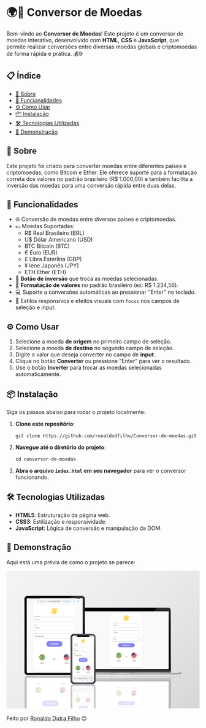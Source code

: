   <h1>🌍💱 Conversor de Moedas</h1>
  <p>Bem-vindo ao <strong>Conversor de Moedas</strong>! Este projeto é um conversor de moedas interativo, desenvolvido com <strong>HTML</strong>, <strong>CSS</strong> e <strong>JavaScript</strong>, que permite realizar conversões entre diversas moedas globais e criptomoedas de forma rápida e prática. 💰🌐</p>
    <h2>📋 Índice</h2>
      <ul>
        <li><a href="#sobre">📜 Sobre</a></li>
        <li><a href="#funcionalidades">🚀 Funcionalidades</a></li>
        <li><a href="#como-usar">⚙️ Como Usar</a></li>
        <li><a href="#instalacao">📦 Instalação</a></li>
        <li><a href="#tecnologias">🛠️ Tecnologias Utilizadas</a></li>
        <li><a href="#demonstracao">📸 Demonstração</a></li>
    </ul>
      <h2 id="sobre">📜 Sobre</h2>
    <p>Este projeto foi criado para converter moedas entre diferentes países e criptomoedas, como Bitcoin e Ether. Ele oferece suporte para a formatação correta dos valores no padrão brasileiro (R$ 1.000,00) e também facilita a inversão das moedas para uma conversão rápida entre duas delas.</p>
      <h2 id="funcionalidades">🚀 Funcionalidades</h2>
    <ul>
        <li>🌐 Conversão de moedas entre diversos países e criptomoedas.</li>
        <li>💵 Moedas Suportadas:
            <ul>
                <li>R$ Real Brasileiro (BRL)</li>
                <li>U$ Dólar Americano (USD)</li>
                <li>BTC Bitcoin (BTC)</li>
                <li>€ Euro (EUR)</li>
                <li>£ Libra Esterlina (GBP)</li>
                <li>¥ Iene Japonês (JPY)</li>
                <li>ETH Ether (ETH)</li>
            </ul>
        </li>
        <li>🔄 <strong>Botão de inversão</strong> que troca as moedas selecionadas.</li>
        <li>📏 <strong>Formatação de valores</strong> no padrão brasileiro (ex: R$ 1.234,56).</li>
        <li>💻 Suporte a conversões automáticas ao pressionar "Enter" no teclado.</li>
        <li>🎨 Estilos responsivos e efeitos visuais com <code>focus</code> nos campos de seleção e input.</li>
    </ul>
     <h2 id="como-usar">⚙️ Como Usar</h2>
    <ol>
        <li>Selecione a moeda <strong>de origem</strong> no primeiro campo de seleção.</li>
        <li>Selecione a moeda <strong>de destino</strong> no segundo campo de seleção.</li>
        <li>Digite o valor que deseja converter no campo de <strong>input</strong>.</li>
        <li>Clique no botão <strong>Converter</strong> ou pressione "Enter" para ver o resultado.</li>
        <li>Use o botão <strong>Inverter</strong> para trocar as moedas selecionadas automaticamente.</li>
    </ol>
     <h2 id="instalacao">📦 Instalação</h2>
    <p>Siga os passos abaixo para rodar o projeto localmente:</p>
    <ol>
        <li><strong>Clone este repositório</strong>:</li>
        <pre><code>git clone https://github.com/ronaldodfilho/Conversor-de-moedas.git</code></pre>
        <li><strong>Navegue até o diretório do projeto</strong>:</li>
        <pre><code>cd conversor-de-moedas</code></pre>
        <li><strong>Abra o arquivo <code>index.html</code> em seu navegador</strong> para ver o conversor funcionando.</li>
    </ol>
      <h2 id="tecnologias">🛠️ Tecnologias Utilizadas</h2>
    <ul>
        <li><strong>HTML5</strong>: Estruturação da página web.</li>
        <li><strong>CSS3</strong>: Estilização e responsividade.</li>
        <li><strong>JavaScript</strong>: Lógica de conversão e manipulação da DOM.</li>
    </ul>
    <h2 id="demonstracao">📸 Demonstração</h2>
    <p>Aqui está uma prévia de como o projeto se parece:</p>
    <img src="https://github.com/ronaldodfilho/Conversor-de-moedas/blob/main/assets/conversor-preview.png?raw=true">
<p>Feito por <a href="https://github.com/seu-usuario">Ronaldo Dutra Filho</a> 😊</p>
    
    

